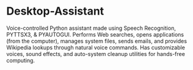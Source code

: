 # Desktop-Assistant
Voice-controlled Python assistant made using Speech Recognition, PYTTSX3, &amp; PYAUTOGUI. Performs Web searches, opens applications (from the computer), manages system files, sends emails, and provides Wikipedia lookups through natural voice commands. Has customizable voices, sound effects, and auto-system cleanup utilities for hands-free computing.
